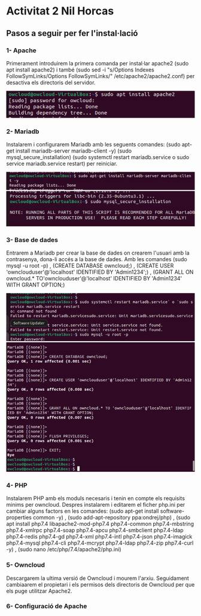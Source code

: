 # Activitat 2                                                           Nil Horcas

## Pasos a seguir per fer l'instal·lació 

### 1- Apache
Primerament introduirem la primera comanda per instal·lar apache2 (sudo apt install apache2) i també (sudo sed -i "s/Options Indexes FollowSymLinks/Options FollowSymLinks/" /etc/apache2/apache2.conf) per desactiva els directoris del servidor.

![capt](apache-1.png)


### 2- Mariadb
Instalarem i configurarem Mariadb amb les seguents comandes: (sudo apt-get install mariadb-server mariadb-client -y) (sudo mysql_secure_installation) (sudo systemctl restart mariadb.service  o  sudo service mariadb.service restart) per reiniciar.

![capt](intallmariadb-2.1.png)    ![capt](mariadb-2.png)

### 3- Base de dades
Entrarem a Mariadb per crear la base de dades on crearem l'usuari amb la contrasenya, dona-li accés a la base de dades. Amb les comandes (sudo mysql -u root -p) , (CREATE DATABASE owncloud;) , (CREATE USER 'ownclouduser'@'localhost' IDENTIFIED BY 'Admin1234';) , (GRANT ALL ON owncloud.* TO'ownclouduser'@'localhost' IDENTIFIED BY 'Admin1234' WITH GRANT OPTION;) 


![capt](ownc-3.png)    ![capt](ownc-4.png)

### 4- PHP
Instalarem PHP amb els moduls necesaris i tenin en compte els requisits minims per owncloud. Despres instalarem i editarem el ficher php.ini per cambiar alguns factors en les comandes: (sudo apt-get install software-properties common -y) ,  (sudo add-apt-repository ppa:ondrej/php) , (sudo apt install php7.4 libapache2-mod-php7.4 php7.4-common php7.4-mbstring php7.4-xmlrpc php7.4-soap php7.4-apcu php7.4-smbclient php7.4-ldap php7.4-redis php7.4-gd php7.4-xml php7.4-intl php7.4-json php7.4-imagick php7.4-mysql php7.4-cli php7.4-mcrypt php7.4-ldap php7.4-zip php7.4-curl -y) , (sudo nano /etc/php/7.4/apache2/php.ini) 






### 5- Owncloud
Descargarem la ultima versió de Owncloud i mourem l'arxiu. Seguidament cambiaarem el propietari i els permisos dels directoris de Owncloud per que els puge utilitzar Apache2.





### 6- Configuració de Apache
